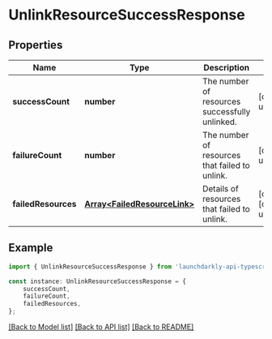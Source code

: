 # UnlinkResourceSuccessResponse


## Properties

Name | Type | Description | Notes
------------ | ------------- | ------------- | -------------
**successCount** | **number** | The number of resources successfully unlinked. | [default to undefined]
**failureCount** | **number** | The number of resources that failed to unlink. | [default to undefined]
**failedResources** | [**Array&lt;FailedResourceLink&gt;**](FailedResourceLink.md) | Details of resources that failed to unlink. | [optional] [default to undefined]

## Example

```typescript
import { UnlinkResourceSuccessResponse } from 'launchdarkly-api-typescript';

const instance: UnlinkResourceSuccessResponse = {
    successCount,
    failureCount,
    failedResources,
};
```

[[Back to Model list]](../README.md#documentation-for-models) [[Back to API list]](../README.md#documentation-for-api-endpoints) [[Back to README]](../README.md)

